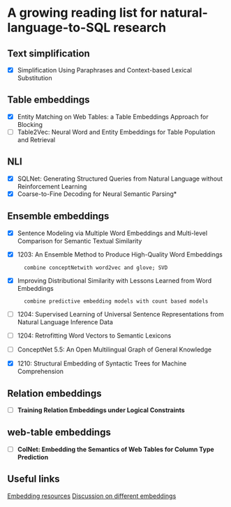 # A growing reading list for natural-language-to-SQL research
## Text simplification
- [x] Simplification Using Paraphrases and Context-based Lexical Substitution

## Table embeddings
- [x] Entity Matching on Web Tables: a Table Embeddings Approach for Blocking
- [ ] Table2Vec: Neural Word and Entity Embeddings for Table Population and Retrieval

## NLI 
- [x] SQLNet: Generating Structured Queries from Natural Language without Reinforcement Learning
- [x] Coarse-to-Fine Decoding for Neural Semantic Parsing*

## Ensemble embeddings
- [x] Sentence Modeling via Multiple Word Embeddings and Multi-level Comparison for Semantic Textual Similarity
- [x] 1203: An Ensemble Method to Produce High-Quality Word Embeddings

        combine conceptNetwith word2vec and glove; SVD

- [x] Improving Distributional Similarity with Lessons Learned from Word Embeddings

        combine predictive embedding models with count based models

- [ ] 1204: Supervised Learning of Universal Sentence Representations from Natural Language Inference Data
- [ ] 1204: Retrofitting Word Vectors to Semantic Lexicons
- [ ] ConceptNet 5.5: An Open Multilingual Graph of General Knowledge
- [x] 1210: Structural Embedding of Syntactic Trees for Machine Comprehension
 
## Relation embeddings
- [ ] __Training Relation Embeddings under Logical Constraints__

## web-table embeddings
- [ ] __ColNet: Embedding the Semantics of Web Tables for Column Type Prediction__

## Useful links
[Embedding resources](https://github.com/Hironsan/awesome-embedding-models)
[Discussion on different embeddings](https://medium.com/huggingface/universal-word-sentence-embeddings-ce48ddc8fc3a)